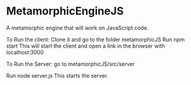 # MetamorphicEngineJS
A metamorphic engine that will work on JavaScript code.

To Run the client: Clone it and go to the folder metamorphicJS Run npm start This will start the client and open a link in the browser with localhost:3000

To Run the Server: go to metamorphicJS/src/server

Run node server.js This starts the server.
